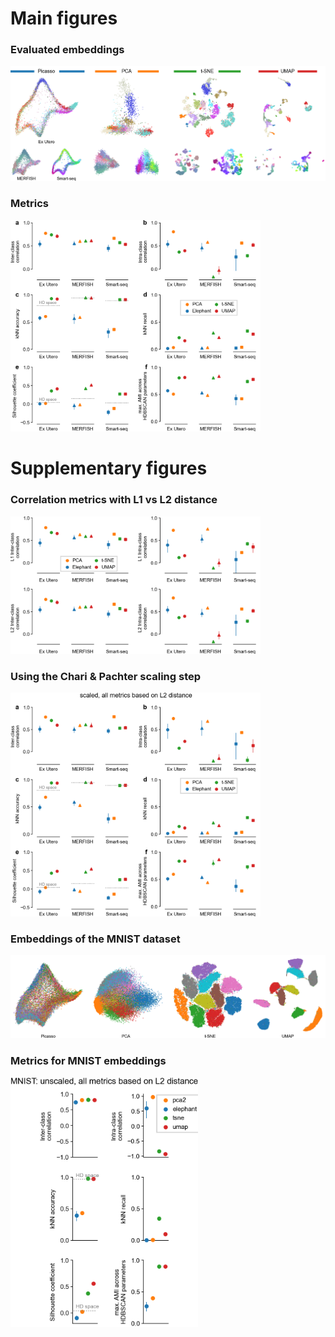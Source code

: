 # Main figures
### Evaluated embeddings

<img src="embeddings_combined.png" alt="Embeddings" width="800"/>

### Metrics

<img src="metrics_unscaled_L2.png" alt="Metrics" width="400"/>

# Supplementary figures 

### Correlation metrics with L1 vs L2 distance

<img src="chari_pachter_metrics_l1_vs_l2.png" alt="L1 vs L2" width="400"/>

### Using the Chari & Pachter scaling step

<img src="metrics_scaled_L2.png" alt="Chari&Pachter scaling" width="400"/>

### Embeddings of the MNIST dataset

<img src="embeddings_mnist.png" alt="MNIST embeddings" width="800"/>

### Metrics for MNIST embeddings

<img src="metrics_mnist.png" alt="MNIST metrics" width="300"/>
